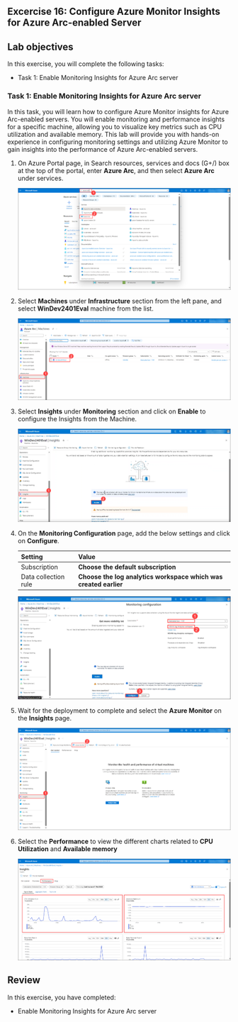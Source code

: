 ## Excercise 16: Configure Azure Monitor Insights for Azure Arc-enabled Server

## Lab objectives
In this exercise, you will complete the following tasks:

+ Task 1: Enable Monitoring Insights for Azure Arc server

### Task 1: Enable Monitoring Insights for Azure Arc server

In this task, you will learn how to configure Azure Monitor insights for Azure Arc-enabled servers. You will enable monitoring and performance insights for a specific machine, allowing you to visualize key metrics such as CPU utilization and available memory. This lab will provide you with hands-on experience in configuring monitoring settings and utilizing Azure Monitor to gain insights into the performance of Azure Arc-enabled servers.

1. On Azure Portal page, in Search resources, services and docs (G+/) box at the top of the portal, enter **Azure Arc**, and then select **Azure Arc** under services.

   ![](../Images/loganalytics-6.png)

1. Select **Machines** under **Infrastructure** section from the left pane, and select **WinDev2401Eval** machine from the list.

   ![](../Images/monitoring-1.png)

1. Select **Insights** under **Monitoring** section and click on **Enable** to configure the Insights from the Machine.

   ![](../Images/monitoring-2.png)

1. On the **Monitoring Configuration** page, add the below settings and click on **Configure**.

      | Setting | Value|
      |----------|--------|
      | Subscription | **Choose the default subscription** |
      | Data collection rule | **Choose the log analytics workspace which was created earlier**|

   ![](../Images/monitoring-3.png)

1. Wait for the deployment to complete and select the **Azure Monitor** on the **Insights** page.

   ![](../Images/monitoring-4.png)

1. Select the **Performance** to view the different charts related to **CPU Utilization** and **Available memory**

   ![](../Images/monitoring-5.png)


## Review
In this exercise, you have completed:
- Enable Monitoring Insights for Azure Arc server
